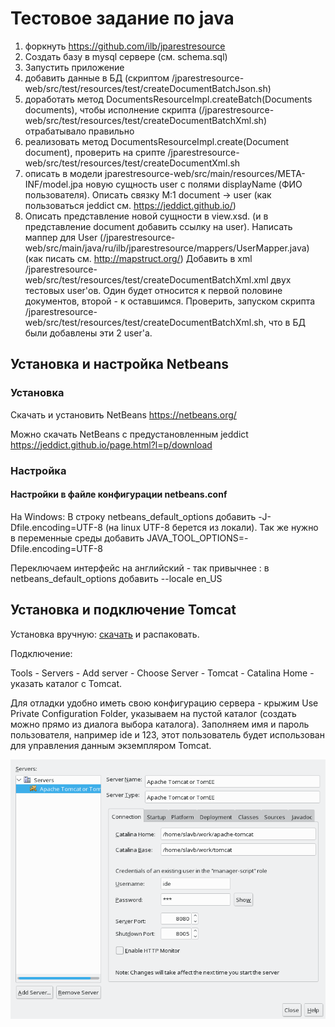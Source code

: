 # Тестовое задание по java

1. форкнуть https://github.com/ilb/jparestresource
2. Создать базу в mysql сервере (см. schema.sql)
3. Запустить приложение
4. добавить данные в БД (скриптом /jparestresource-web/src/test/resources/test/createDocumentBatchJson.sh)
5. доработать метод DocumentsResourceImpl.createBatch(Documents documents), 
чтобы исполнение скрипта (/jparestresource-web/src/test/resources/test/createDocumentBatchXml.sh) отрабатывало правильно 
6. реализовать метод DocumentsResourceImpl.create(Document document), проверить на срипте /jparestresource-web/src/test/resources/test/createDocumentXml.sh
7. описать в модели jparestresource-web/src/main/resources/META-INF/model.jpa новую сущность user с полями displayName (ФИО пользователя). Описать связку  M:1 document -> user
(как пользоваться jeddict см. https://jeddict.github.io/)
8. Описать представление новой сущности в view.xsd. (и в представление document добавить ссылку на user). 
Написать маппер для User (/jparestresource-web/src/main/java/ru/ilb/jparestresource/mappers/UserMapper.java) (как писать см. http://mapstruct.org/)
Добавить в xml /jparestresource-web/src/test/resources/test/createDocumentBatchXml.xml двух тестовых user'ов. Один будет относится к первой половине документов, второй - к оставшимся.
Проверить, запуском скрипта /jparestresource-web/src/test/resources/test/createDocumentBatchXml.sh, что в БД были добавлены эти 2 user'a.

## Установка и настройка Netbeans

### Установка
Скачать и установить NetBeans https://netbeans.org/

Можно скачать NetBeans с предустановленным jeddict https://jeddict.github.io/page.html?l=p/download

### Настройка

#### Настройки в файле конфигурации netbeans.conf

На Windows: В строку netbeans_default_options добавить -J-Dfile.encoding=UTF-8 (на linux UTF-8 берется из локали). Так же нужно в переменные среды добавить JAVA_TOOL_OPTIONS=-Dfile.encoding=UTF-8

Переключаем интерфейс на английский - так привычнее : в netbeans_default_options добавить --locale en_US 

## Установка и подключение Tomcat

Установка вручную: [скачать](https://tomcat.apache.org/download-90.cgi) и распаковать.

Подключение: 

Tools - Servers - Add server - Choose Server - Tomcat - Catalina Home - указать каталог с Tomcat. 

Для отладки удобно иметь свою конфигурацию сервера - крыжим Use Private Configuration Folder, 
указываем на пустой каталог (создать можно прямо из диалога выбора каталога). Заполняем имя и пароль пользователя, например ide и 123, этот пользователь будет использован для управления данным экземпляром Tomcat.

![](tomcat.png)

